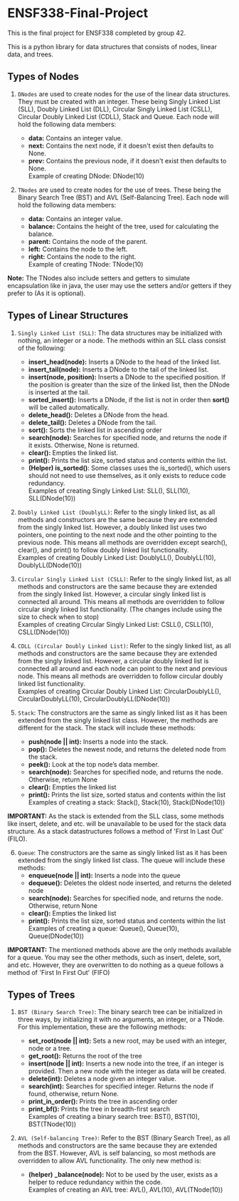 # ENSF338-Final-Project

This is the final project for ENSF338 completed by group 42.

This is a python library for data structures that consists of nodes, linear data, and trees.

## Types of Nodes

1. `DNodes` are used to create nodes for the use of the linear data structures. They must be created with an integer. These being Singly Linked List (SLL), Doubly Linked List (DLL), Circular Singly Linked List (CSLL), Circular Doubly Linked List (CDLL), Stack and Queue. Each node will hold the following data members:
    - **data:** Contains an integer value.
    - **next:** Contains the next node, if it doesn't exist then defaults to None.
    - **prev:** Contains the previous node, if it doesn't exist then defaults to None.  
 Example of creating DNode: DNode(10)
    
2. `TNodes` are used to create nodes for the use of trees. These being the Binary Search Tree (BST) and AVL (Self-Balancing Tree). Each node will hold the following data members:
    - **data:** Contains an integer value.
    - **balance:** Contains the height of the tree, used for calculating the balance.
    - **parent:** Contains the node of the parent.
    - **left:** Contains the node to the left.
    - **right:** Contains the node to the right.<br/>
Example of creating TNode: TNode(10)

**Note:** The TNodes also include setters and getters to simulate encapsulation like in java, the user may use the setters and/or getters if they prefer to (As it is optional).

## Types of Linear Structures

1. `Singly Linked List (SLL)`: The data structures may be initialized with nothing, an integer or a node. The methods within an SLL class consist of the following:
    - **insert_head(node):** Inserts a DNode to the head of the linked list.
    - **insert_tail(node):** Inserts a DNode to the tail of the linked list.
    - **insert(node, position):** Inserts a DNode to the specified position. If the position is greater than the size of the linked list, then the DNode is inserted at the tail.
    - **sorted_insert():** Inserts a DNode, if the list is not in order then **sort()** will be called automatically.
    - **delete_head():** Deletes a DNode from the head.
    - **delete_tail():** Deletes a DNode from the tail.
    - **sort():** Sorts the linked list in ascending order
    - **search(node):** Searches for specified node, and returns the node if it exists. Otherwise, None is returned.
    - **clear():** Empties the linked list.
    - **print():** Prints the list size, sorted status and contents within the list.
    - **(Helper) is_sorted()**: Some classes uses the is_sorted(), which users should not need to use themselves, as it only exists to reduce code redundancy.  <br />
Examples of creating Singly Linked List: SLL(), SLL(10), SLL(DNode(10))

2. `Doubly Linked List (DoublyLL)`: Refer to the singly linked list, as all methods and constructors are the same because they are extended from the singly linked list. However, a doubly linked list uses two pointers, one pointing to the next node and the other pointing to the previous node. This means all methods are overridden except search(), clear(), and print() to follow doubly linked list functionality.  <br />
Examples of creating Doubly Linked List: DoublyLL(), DoublyLL(10), DoublyLL(DNode(10))

3. `Circular Singly Linked List (CSLL)`: Refer to the singly linked list, as all methods and constructors are the same because they are extended from the singly linked list. However, a circular singly linked list is connected all around. This means all methods are overridden to follow circular singly linked list functionality. (The changes include using the size to check when to stop)  <br />
Examples of creating Circular Singly Linked List: CSLL(), CSLL(10), CSLL(DNode(10))

4. `CDLL (Circular Doubly Linked List)`: Refer to the singly linked list, as all methods and constructors are the same because they are extended from the singly linked list. However, a circular doubly linked list is connected all around and each node can point to the next and previous node. This means all methods are overridden to follow circular doubly linked list functionality. <br />
Examples of creating Circular Doubly Linked List: CircularDoublyLL(), CircularDoublyLL(10), CircularDoublyLL(DNode(10))

5. `Stack`: The constructors are the same as singly linked list as it has been extended from the singly linked list class. However, the methods are different for the stack. The stack will include these methods:
    - **push(node || int):** Inserts a node into the stack. 
    - **pop():** Deletes the newest node, and returns the deleted node from the stack.
    - **peek():** Look at the top node’s data member.
    - **search(node):** Searches for specified node, and returns the node. Otherwise, return None
    - **clear():** Empties the linked list
    - **print():** Prints the list size, sorted status and contents within the list<br />
Examples of creating a stack: Stack(), Stack(10), Stack(DNode(10))

**IMPORTANT:** As the stack is extended from the SLL class, some methods like insert, delete, and etc. will be unavailable to be used for the stack data structure. As a stack datastructures follows a method of 'First In Last Out' (FILO).

6. `Queue`: The constructors are the same as singly linked list as it has been extended from the singly linked list class. The queue will include these methods:
    - **enqueue(node || int):** Inserts a node into the queue
    - **dequeue():** Deletes the oldest node inserted, and returns the deleted node
    - **search(node):** Searches for specified node, and returns the node. Otherwise, return None
    - **clear():** Empties the linked list
    - **print():** Prints the list size, sorted status and contents within the list<br />
Examples of creating a queue: Queue(), Queue(10), Queue(DNode(10))

**IMPORTANT:** The mentioned methods above are the only methods available for a queue. You may see the other methods, such as insert, delete, sort, and etc. However, they are overwritten to do nothing as a queue follows a method of 'First In First Out' (FIFO)

## Types of Trees

1. `BST (Binary Search Tree)`: The binary search tree can be initialized in three ways, by initializing it with no arguments, an integer, or a TNode. For this implementation, these are the following methods:
    - **set_root(node || int):** Sets a new root, may be used with an integer, node or a tree.
    - **get_root():** Returns the root of the tree
    - **insert(node || int):** Inserts a new node into the tree, if an integer is provided. Then a new node with the integer as data will be created.
    - **delete(int):** Deletes a node given an integer value.
    - **search(int):** Searches for specified integer. Returns the node if found, otherwise, return None.
    - **print_in_order():** Prints the tree in ascending order
    - **print_bf():** Prints the tree in breadth-first search<br />
Examples of creating a binary search tree: BST(), BST(10), BST(TNode(10))

2. `AVL (Self-balancing Tree)`: Refer to the BST (Binary Search Tree), as all methods and constructors are the same because they are extended from the BST. However, AVL is self balancing, so most methods are overridden to allow AVL functionality. The only new method is:
    - **(helper)** **_balance(node):** Not to be used by the user, exists as a helper to reduce redundancy within the code.<br />
Examples of creating an AVL tree: AVL(), AVL(10), AVL(TNode(10))